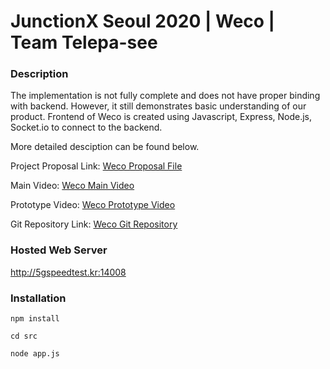 # JunctionX Seoul 2020 | Weco | Team Telepa-see


### Description

The implementation is not fully complete and does not have proper binding with backend. However, it still demonstrates basic understanding of our product.
Frontend of Weco is created using Javascript, Express, Node.js, Socket.io to connect to the backend. 

More detailed desciption can be found below.

Project Proposal Link: [Weco Proposal File](https://drive.google.com/file/d/1FYdHjCYG57b0U-Go4lhKOeZSk-0WucPX/view?usp=sharing)

Main Video: [Weco Main Video](https://youtu.be/Jxf5ISGTHdc)

Prototype Video: [Weco Prototype Video](https://youtu.be/px1pHuXSqB0)

Git Repository Link: [Weco Git Repository](https://github.com/JuntionXSeoul2020Telepasee)


### Hosted Web Server

http://5gspeedtest.kr:14008

### Installation

`npm install`

`cd src`

`node app.js`
